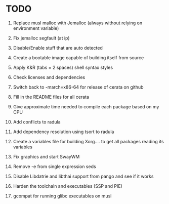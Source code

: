 # TODO
1. Replace musl malloc with Jemalloc (always without relying on environment
   variable)

2. Fix jemalloc segfault (at ip)

3. Disable/Enable stuff that are auto detected

4. Create a bootable image capable of building itself from source

5. Apply K&R (tabs = 2 spaces) shell syntax styles

6. Check licenses and dependencies

7. Switch back to -march=x86-64 for release of cerata on github

8. Fill in the README files for all cerata

9. Give approximate time needed to compile each package based on my CPU

12. Add conflicts to radula

13. Add dependency resolution using tsort to radula

14. Create a variables file for building Xorg.... to get all packages reading
    its variables

15. Fix graphics and start SwayWM

16. Remove -e from single expression seds

17. Disable Libdatrie and libthai support from pango and see if it works

18. Harden the toolchain and executables (SSP and PIE)

19. gcompat for running glibc executables on musl
